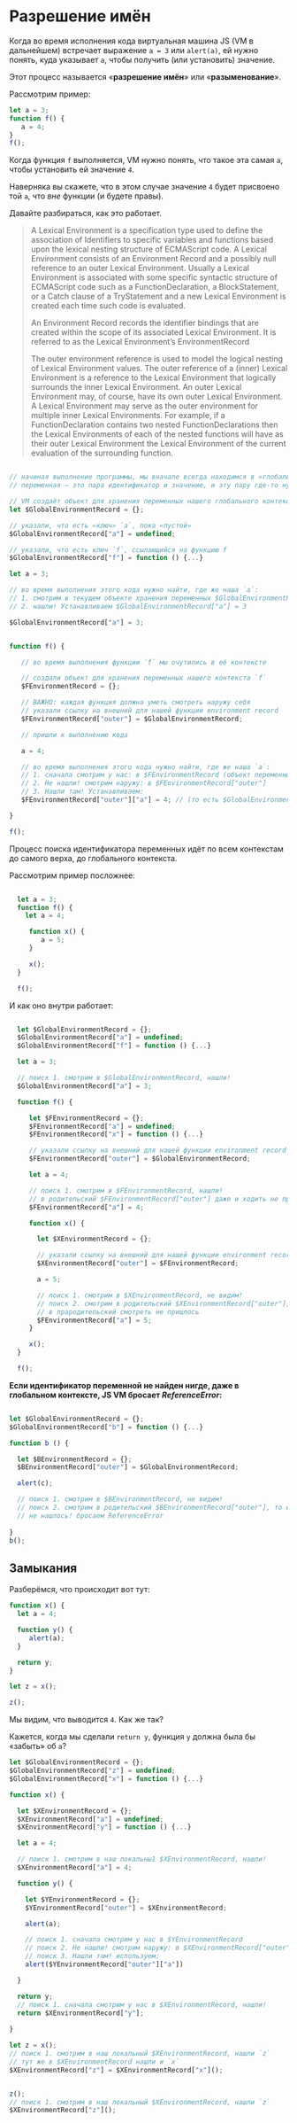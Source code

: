 # Разрешение имён

Когда во время исполнения кода виртуальная машина JS (VM в дальнейшем) встречает выражение `a = 3` или `alert(a)`, ей нужно понять, куда указывает `a`, чтобы получить (или установить) значение.

Этот процесс называется «**разрешение имён**» или «**разыменование**».

Рассмотрим пример:

```javascript
let a = 3;
function f() {
   a = 4;
}
f();
```
Когда функция `f` выполняется, VM нужно понять, что такое эта самая `a`, чтобы установить ей значение `4`.

Наверняка вы скажете, что в этом случае значение `4` будет присвоено той `a`, что _вне_ функции (и будете правы).

Давайте разбираться, как это работает.

> A Lexical Environment is a specification type used to define the association of Identifiers to specific variables and functions based upon the lexical nesting structure of ECMAScript code. A Lexical Environment consists of an Environment Record and a possibly null reference to an outer Lexical Environment. Usually a Lexical Environment is associated with some specific syntactic structure of ECMAScript code such as a FunctionDeclaration, a BlockStatement, or a Catch clause of a TryStatement and a new Lexical Environment is created each time such code is evaluated.
>
> An Environment Record records the identifier bindings that are created within the scope of its associated Lexical Environment. It is referred to as the Lexical Environment’s EnvironmentRecord
>
> The outer environment reference is used to model the logical nesting of Lexical Environment values. The outer reference of a (inner) Lexical Environment is a reference to the Lexical Environment that logically surrounds the inner Lexical Environment. An outer Lexical Environment may, of course, have its own outer Lexical Environment. A Lexical Environment may serve as the outer environment for multiple inner Lexical Environments. For example, if a FunctionDeclaration contains two nested FunctionDeclarations then the Lexical Environments of each of the nested functions will have as their outer Lexical Environment the Lexical Environment of the current evaluation of the surrounding function.


```javascript

// начиная выполнение программы, мы вначале всегда находимся в «глобальном контексте»
// переменная — это пара идентификатор и значение, и эту пару где-то нужно хранить.

// VM создаёт объект для хранения переменных нашего глобального контекста
let $GlobalEnvironmentRecord = {};

// указали, что есть «ключ» `a`, пока «пустой»
$GlobalEnvironmentRecord["a"] = undefined;

// указали, что есть ключ `f`, ссылающийся на функцию f
$GlobalEnvironmentRecord["f"] = function () {...}

let a = 3;

// во время выполнения этого кода нужно найти, где же наша `a`:
// 1. смотрим в текущем объекте хранения переменных $GlobalEnvironmentRecord
// 2. нашли! Устанавливаем $GlobalEnvironmentRecord["a"] = 3

$GlobalEnvironmentRecord["a"] = 3;


function f() {

   // во время выполнения функции `f` мы очутились в её контексте

   // создали объект для хранения переменных нашего контекста `f`
   $FEnvironmentRecord = {};

   // ВАЖНО: каждая функция должна уметь смотреть наружу себя
   // указали ссылку на внешний для нашей функции environment record
   $FEnvironmentRecord["outer"] = $GlobalEnvironmentRecord;

   // пришли к выполнению кода

   a = 4;

   // во время выполнения этого кода нужно найти, где же наша `a`:
   // 1. сначала смотрим у нас: в $FEnvironmentRecord (объект переменных нашего контекста)
   // 2. Не нашли! смотрим наружу: в $FEnvironmentRecord["outer"]
   // 3. Нашли там! Устанавливаем:
   $FEnvironmentRecord["outer"]["a"] = 4; // (то есть $GlobalEnvironmentRecord["a"] = 4)

}

f();

```

Процесс поиска идентификатора переменных идёт по всем контекстам до самого верха, до глобального контекста.


Рассмотрим пример посложнее:

```javascript

  let a = 3;
  function f() {
    let a = 4;

     function x() {
        a = 5;
     }

     x();
  }

  f();
```

И как оно внутри работает:

```javascript

  let $GlobalEnvironmentRecord = {};
  $GlobalEnvironmentRecord["a"] = undefined;
  $GlobalEnvironmentRecord["f"] = function () {...}

  let a = 3;

  // поиск 1. смотрим в $GlobalEnvironmentRecord, нашли!
  $GlobalEnvironmentRecord["a"] = 3;

  function f() {

     let $FEnvironmentRecord = {};
     $FEnvironmentRecord["a"] = undefined;
     $FEnvironmentRecord["x"] = function () {...}

     // указали ссылку на внешний для нашей функции environment record
     $FEnvironmentRecord["outer"] = $GlobalEnvironmentRecord;

     let a = 4;

     // поиск 1. смотрим в $FEnvironmentRecord, нашли!
     // в родительский $FEnvironmentRecord["outer"] даже и ходить не пришлось
     $FEnvironmentRecord["a"] = 4;

     function x() {

       let $XEnvironmentRecord = {};

       // указали ссылку на внешний для нашей функции environment record
       $XEnvironmentRecord["outer"] = $FEnvironmentRecord;

       a = 5;

       // поиск 1. смотрим в $XEnvironmentRecord, не видим!
       // поиск 2. смотрим в родительский $XEnvironmentRecord["outer"], нашли!
       // в прародительский смотреть не пришлось
       $FEnvironmentRecord["a"] = 5;
     }

     x();
  }

  f();

```

**Если идентификатор переменной не найден нигде, даже в глобальном контексте, JS VM бросает _ReferenceError_:**

```javascript

let $GlobalEnvironmentRecord = {};
$GlobalEnvironmentRecord["b"] = function () {...}

function b () {

  let $BEnvironmentRecord = {};
  $BEnvironmentRecord["outer"] = $GlobalEnvironmentRecord;

  alert(c);

  // поиск 1. смотрим в $BEnvironmentRecord, не видим!
  // поиск 2. смотрим в родительский $BEnvironmentRecord["outer"], то есть в $GlobalEnvironmentRecord
  // не нашлось! бросаем ReferenceError
 
}
b();
```

## Замыкания

Разберёмся, что происходит вот тут:

```javascript
function x() {
  let a = 4;

  function y() {
     alert(a);
  }

  return y;
}

let z = x();

z();
```

Мы видим, что выводится `4`. Как же так?

Кажется, когда мы сделали `return y`, функция `y` должна была бы «забыть» об `a`?

```javascript
let $GlobalEnvironmentRecord = {};
$GlobalEnvironmentRecord["z"] = undefined;
$GlobalEnvironmentRecord["x"] = function () {...}

function x() {

  let $XEnvironmentRecord = {};
  $XEnvironmentRecord["a"] = undefined;
  $XEnvironmentRecord["y"] = function () {...}

  let a = 4;

  // поиск 1. смотрим в наш локальны1 $XEnvironmentRecord, нашли!
  $XEnvironmentRecord["a"] = 4;

  function y() {

    let $YEnvironmentRecord = {};
    $YEnvironmentRecord["outer"] = $XEnvironmentRecord;

    alert(a);

    // поиск 1. сначала смотрим у нас в $YEnvironmentRecord
    // поиск 2. Не нашли! смотрим наружу: в $XEnvironmentRecord["outer"]
    // поиск 3. Нашли там! используем:
    alert($YEnvironmentRecord["outer"]["a"])

  }

  return y;
  // поиск 1. сначала смотрим у нас в $XEnvironmentRecord, нашли!
  return $XEnvironmentRecord["y"];
 
}

let z = x();
// поиск 1. смотрим в наш локальный $XEnvironmentRecord, нашли `z`
// тут же в $XEnvironmentRecord нашли и `x`
$XEnvironmentRecord["z"] = $XEnvironmentRecord["x"]();


z();
// поиск 1. смотрим в наш локальный $XEnvironmentRecord, нашли `z`
$XEnvironmentRecord["z"]();

```

